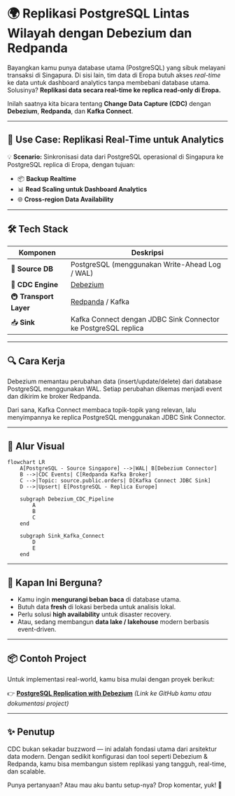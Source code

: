 # 🌍 Replikasi PostgreSQL Lintas Wilayah dengan Debezium dan Redpanda

Bayangkan kamu punya database utama (PostgreSQL) yang sibuk melayani transaksi di Singapura. Di sisi lain, tim data di Eropa butuh akses *real-time* ke data untuk dashboard analytics tanpa membebani database utama. Solusinya? **Replikasi data secara real-time ke replica read-only di Eropa.**

Inilah saatnya kita bicara tentang **Change Data Capture (CDC)** dengan **Debezium**, **Redpanda**, dan **Kafka Connect**.

---

## 🧩 Use Case: Replikasi Real-Time untuk Analytics

💡 **Scenario:**
Sinkronisasi data dari PostgreSQL operasional di Singapura ke PostgreSQL replica di Eropa, dengan tujuan:

* 📦 **Backup Realtime**
* 📊 **Read Scaling untuk Dashboard Analytics**
* 🌐 **Cross-region Data Availability**

---

## 🛠️ Tech Stack

| Komponen               | Deskripsi                                                      |
| ---------------------- | -------------------------------------------------------------- |
| 🔗 **Source DB**       | PostgreSQL (menggunakan Write-Ahead Log / WAL)                 |
| 🧠 **CDC Engine**      | [Debezium](https://debezium.io/)                               |
| 🚇 **Transport Layer** | [Redpanda](https://redpanda.com/) / Kafka                      |
| 📥 **Sink**            | Kafka Connect dengan JDBC Sink Connector ke PostgreSQL replica |

---

## 🔍 Cara Kerja

Debezium memantau perubahan data (insert/update/delete) dari database PostgreSQL menggunakan WAL. Setiap perubahan dikemas menjadi event dan dikirim ke broker Redpanda.

Dari sana, Kafka Connect membaca topik-topik yang relevan, lalu menyimpannya ke replica PostgreSQL menggunakan JDBC Sink Connector.

---

## 🔄 Alur Visual

```mermaid
flowchart LR
    A[PostgreSQL - Source Singapore] -->|WAL| B[Debezium Connector]
    B -->|CDC Events| C[Redpanda Kafka Broker]
    C -->|Topic: source.public.orders| D[Kafka Connect JDBC Sink]
    D -->|Upsert| E[PostgreSQL - Replica Europe]

    subgraph Debezium_CDC_Pipeline
        A
        B
        C
    end

    subgraph Sink_Kafka_Connect
        D
        E
    end
```

---

## 🚀 Kapan Ini Berguna?

* Kamu ingin **mengurangi beban baca** di database utama.
* Butuh data **fresh** di lokasi berbeda untuk analisis lokal.
* Perlu solusi **high availability** untuk disaster recovery.
* Atau, sedang membangun **data lake / lakehouse** modern berbasis event-driven.

---

## 📦 Contoh Project

Untuk implementasi real-world, kamu bisa mulai dengan proyek berikut:

👉 **[PostgreSQL Replication with Debezium](https://github.com/ciazhar/go-zhar/tree/v2/internal/cdc_postgres_debezium_redpanda_kafka_connect_postgres_data_replication)**
*(Link ke GitHub kamu atau dokumentasi project)*

---

## ✨ Penutup

CDC bukan sekadar buzzword — ini adalah fondasi utama dari arsitektur data modern. Dengan sedikit konfigurasi dan tool seperti Debezium & Redpanda, kamu bisa membangun sistem replikasi yang tangguh, real-time, dan scalable.

Punya pertanyaan? Atau mau aku bantu setup-nya? Drop komentar, yuk! 💬